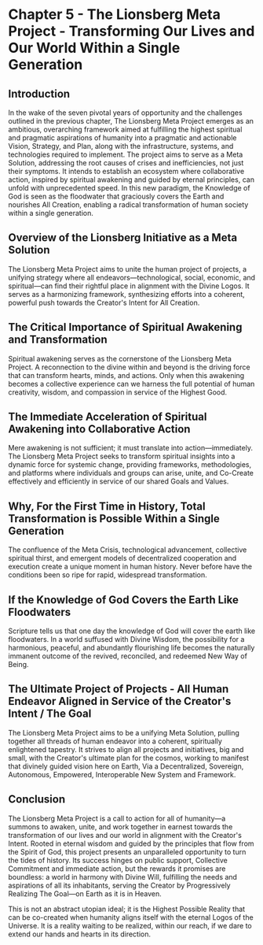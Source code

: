# Chapter 5 - The Lionsberg Meta Project - Transforming Our Lives and Our World Within a Single Generation

## Introduction

In the wake of the seven pivotal years of opportunity and the challenges outlined in the previous chapter, The Lionsberg Meta Project emerges as an ambitious, overarching framework aimed at fulfilling the highest spiritual and pragmatic aspirations of humanity into a pragmatic and actionable Vision, Strategy, and Plan, along with the infrastructure, systems, and technologies required to implement. The project aims to serve as a Meta Solution, addressing the root causes of crises and inefficiencies, not just their symptoms. It intends to establish an ecosystem where collaborative action, inspired by spiritual awakening and guided by eternal principles, can unfold with unprecedented speed. In this new paradigm, the Knowledge of God is seen as the floodwater that graciously covers the Earth and nourishes All Creation, enabling a radical transformation of human society within a single generation. 

## Overview of the Lionsberg Initiative as a Meta Solution

The Lionsberg Meta Project aims to unite the human project of projects, a unifying strategy where all endeavors—technological, social, economic, and spiritual—can find their rightful place in alignment with the Divine Logos. It serves as a harmonizing framework, synthesizing efforts into a coherent, powerful push towards the Creator's Intent for All Creation.

## The Critical Importance of Spiritual Awakening and Transformation

Spiritual awakening serves as the cornerstone of the Lionsberg Meta Project. A reconnection to the divine within and beyond is the driving force that can transform hearts, minds, and actions. Only when this awakening becomes a collective experience can we harness the full potential of human creativity, wisdom, and compassion in service of the Highest Good.

## The Immediate Acceleration of Spiritual Awakening into Collaborative Action

Mere awakening is not sufficient; it must translate into action—immediately. The Lionsberg Meta Project seeks to transform spiritual insights into a dynamic force for systemic change, providing frameworks, methodologies, and platforms where individuals and groups can arise, unite, and Co-Create effectively and efficiently in service of our shared Goals and Values.

## Why, For the First Time in History, Total Transformation is Possible Within a Single Generation

The confluence of the Meta Crisis, technological advancement, collective spiritual thirst, and emergent models of decentralized cooperation and execution create a unique moment in human history. Never before have the conditions been so ripe for rapid, widespread transformation.

## If the Knowledge of God Covers the Earth Like Floodwaters

Scripture tells us that one day the knowledge of God will cover the earth like floodwaters. In a world suffused with Divine Wisdom, the possibility for a harmonious, peaceful, and abundantly flourishing life becomes the naturally immanent outcome of the revived, reconciled, and redeemed New Way of Being.  

## The Ultimate Project of Projects - All Human Endeavor Aligned in Service of the Creator's Intent / The Goal

The Lionsberg Meta Project aims to be a unifying Meta Solution, pulling together all threads of human endeavor into a coherent, spiritually enlightened tapestry. It strives to align all projects and initiatives, big and small, with the Creator's ultimate plan for the cosmos, working to manifest that divinely guided vision here on Earth, Via a Decentralized, Sovereign, Autonomous, Empowered, Interoperable New System and Framework.

## Conclusion

The Lionsberg Meta Project is a call to action for all of humanity—a summons to awaken, unite, and work together in earnest towards the transformation of our lives and our world in alignment with the Creator's Intent. Rooted in eternal wisdom and guided by the principles that flow from the Spirit of God, this project presents an unparalleled opportunity to turn the tides of history. Its success hinges on public support, Collective Commitment and immediate action, but the rewards it promises are boundless: a world in harmony with Divine Will, fulfilling the needs and aspirations of all its inhabitants, serving the Creator by Progressively Realizing The Goal—on Earth as it is in Heaven.

This is not an abstract utopian ideal; it is the Highest Possible Reality that can be co-created when humanity aligns itself with the eternal Logos of the Universe. It is a reality waiting to be realized, within our reach, if we dare to extend our hands and hearts in its direction.

